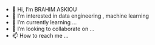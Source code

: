 - 👋 Hi, I’m BRAHIM ASKIOU 
- 👀 I’m interested in data engineering , machine learning 
- 🌱 I’m currently learning ...
- 💞️ I’m looking to collaborate on ...
- 📫 How to reach me ...

<!---
isavailable37/isavailable37 is a ✨ special ✨ repository because its `README.md` (this file) appears on your GitHub profile.
You can click the Preview link to take a look at your changes.
--->
